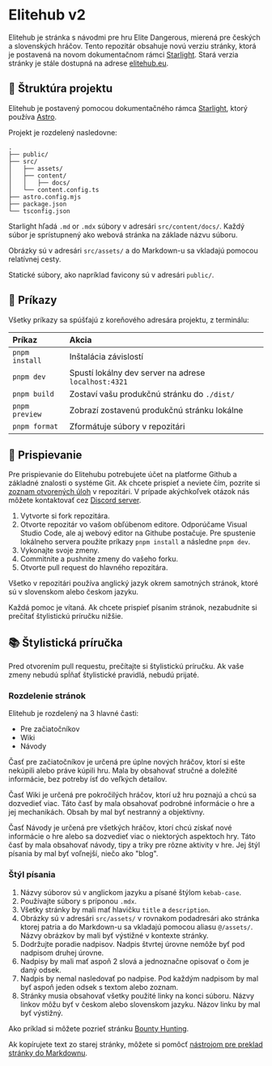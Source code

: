 # Elitehub v2

Elitehub je stránka s návodmi pre hru Elite Dangerous, mierená pre českých a slovenských hráčov. Tento repozitár obsahuje novú verziu stránky, ktorá je postavená na novom dokumentačnom rámci [Starlight](https://starlight.astro.build/). Stará verzia stránky je stále dostupná na adrese [elitehub.eu](https://elitehub.eu).

## 🚀 Štruktúra projektu

Elitehub je postavený pomocou dokumentačného rámca [Starlight](https://starlight.astro.build/), ktorý používa [Astro](https://astro.build/).

Projekt je rozdelený nasledovne:

```
.
├── public/
├── src/
│   ├── assets/
│   ├── content/
│   │   ├── docs/
│   └── content.config.ts
├── astro.config.mjs
├── package.json
└── tsconfig.json
```

Starlight hľadá `.md` or `.mdx` súbory v adresári `src/content/docs/`. Každý súbor je sprístupnený ako webová stránka na základe názvu súboru.

Obrázky sú v adresári `src/assets/` a do Markdown-u sa vkladajú pomocou relatívnej cesty.

Statické súbory, ako napríklad favicony sú v adresári `public/`.

## 🧞 Príkazy

Všetky príkazy sa spúšťajú z koreňového adresára projektu, z terminálu:

| Príkaz         | Akcia                                                |
| :------------- | :--------------------------------------------------- |
| `pnpm install` | Inštalácia závislostí                                |
| `pnpm dev`     | Spustí lokálny dev server na adrese `localhost:4321` |
| `pnpm build`   | Zostaví vašu produkčnú stránku do `./dist/`          |
| `pnpm preview` | Zobrazí zostavenú produkčnú stránku lokálne          |
| `pnpm format`  | Zformátuje súbory v repozitári                       |

## 📝 Prispievanie

Pre prispievanie do Elitehubu potrebujete účet na platforme Github a základné znalosti o systéme Git.
Ak chcete prispieť a neviete čím, pozrite si [zoznam otvorených úloh](https://github.com/jovanblazek/elitehub/issues) v repozitári. V prípade akýchkoľvek otázok nás môžete kontaktovať cez [Discord server](https://discord.gg/invite/a7Zsx6a).

1. Vytvorte si fork repozitára.
2. Otvorte repozitár vo vašom obľúbenom editore. Odporúčame Visual Studio Code, ale aj webový editor na Githube postačuje. Pre spustenie lokálneho servera použite príkazy `pnpm install` a následne `pnpm dev`.
3. Vykonajte svoje zmeny.
4. Commitnite a pushnite zmeny do vašeho forku.
5. Otvorte pull request do hlavného repozitára.

Všetko v repozitári používa anglický jazyk okrem samotných stránok, ktoré sú v slovenskom alebo českom jazyku.

Každá pomoc je vítaná. Ak chcete prispieť písaním stránok, nezabudnite si prečítať štylistickú príručku nižšie.

## 📚 Štylistická príručka

Pred otvorením pull requestu, prečítajte si štylistickú príručku. Ak vaše zmeny nebudú spĺňať štylistické pravidlá, nebudú prijaté.

### Rozdelenie stránok

Elitehub je rozdelený na 3 hlavné časti:

- Pre začiatočníkov
- Wiki
- Návody

Časť pre začiatočníkov je určená pre úplne nových hráčov, ktorí si ešte nekúpili alebo práve kúpili hru. Mala by obsahovať stručné a doležité informácie, bez potreby ísť do veľkých detailov.

Časť Wiki je určená pre pokročilých hráčov, ktorí už hru poznajú a chcú sa dozvedieť viac. Táto časť by mala obsahovať podrobné informácie o hre a jej mechanikách. Obsah by mal byť nestranný a objektívny.

Časť Návody je určená pre všetkých hráčov, ktorí chcú získať nové informácie o hre alebo sa dozvedieť viac o niektorých aspektoch hry. Táto časť by mala obsahovať návody, tipy a triky pre rôzne aktivity v hre. Jej štýl písania by mal byť voľnejší, niečo ako "blog".

### Štýl písania

1. Názvy súborov sú v anglickom jazyku a písané štýlom `kebab-case`.
2. Používajte súbory s príponou `.mdx`.
3. Všetky stránky by mali mať hlavičku `title` a `description`.
4. Obrázky sú v adresári `src/assets/` v rovnakom podadresári ako stránka ktorej patria a do Markdown-u sa vkladajú pomocou aliasu `@/assets/`. Názvy obrázkov by mali byť výstižné v kontexte stránky.
5. Dodržujte poradie nadpisov. Nadpis štvrtej úrovne nemôže byť pod nadpisom druhej úrovne.
6. Nadpisy by mali mať aspoň 2 slová a jednoznačne opisovať o čom je daný odsek.
7. Nadpis by nemal nasledovať po nadpise. Pod každým nadpisom by mal byť aspoň jeden odsek s textom alebo zoznam.
8. Stránky musia obsahovať všetky použité linky na konci súboru. Názvy linkov môžu byť v českom alebo slovenskom jazyku. Názov linku by mal byť výstižný.

Ako príklad si môžete pozrieť stránku [Bounty Hunting](src/content/docs/guides/professions/bounty-hunting.mdx).

Ak kopírujete text zo starej stránky, môžete si pomôcť [nástrojom pre preklad stránky do Markdownu](https://jsongpt.com/converter/url-to-markdown).